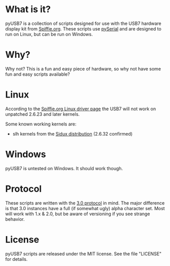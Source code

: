 What is it?
===========
pyUSB7 is a collection of scripts designed for use with the USB7 hardware display kit from [Spiffie.org][1].  These scripts use [pySerial][2] and are designed to run on Linux, but can be run on Windows.

Why?
====
Why not? This is a fun and easy piece of hardware, so why not have some fun and easy scripts available?

Linux
=====
According to the [Spiffie.org Linux driver page][4] the USB7 will not work on unpatched 2.6.23 and later kernels.

Some known working kernels are:

* slh kernels from the [Sidux distribution][5] (2.6.32 confirmed)

Windows
=======
pyUSB7 is untested on Windows. It should work though.

Protocol
========
These scripts are written with the [3.0 protocol][3] in mind. The major difference is that 3.0 instances have a full (if somewhat ugly) alpha character set.  Most will work with 1.x & 2.0, but be aware of versioning if you see strange behavior.

License
=======
pyUSB7 scripts are released under the MIT license. See the file "LICENSE" for details.

[1]: http://spiffie.org/kits/usb7/ "Spiffie.org"
[2]: http://pyserial.sourceforge.net/ "pySerial"
[3]: http://spiffie.org/kits/usb7/protocol_3.shtml "3.0 Protocol"
[4]: http://spiffie.org/kits/usb7/driver_linux.shtml "Linux Driver"
[5]: http://sidux.com "Sidux"
